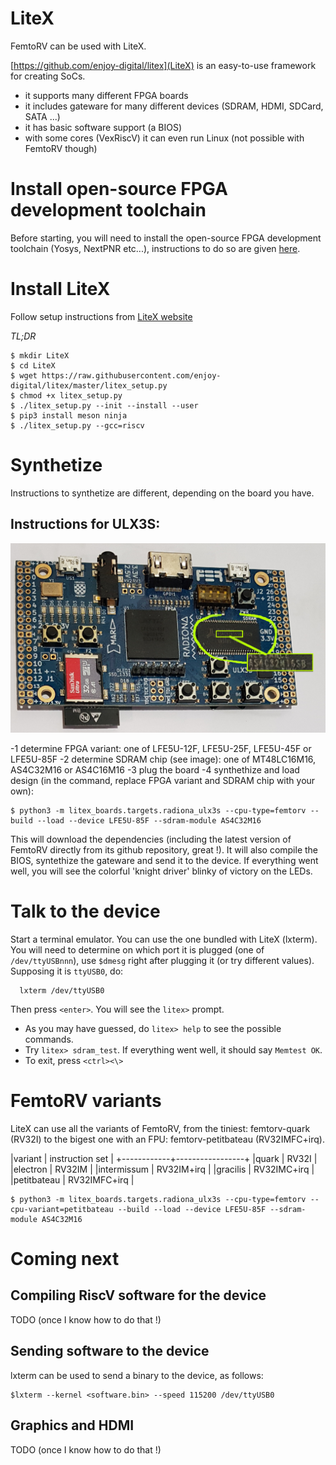 LiteX
=====

FemtoRV can be used with LiteX.

[https://github.com/enjoy-digital/litex](LiteX) is an easy-to-use
framework for creating SoCs.
- it supports many different FPGA boards
- it includes gateware for many different devices (SDRAM, HDMI, SDCard,
  SATA ...)
- it has basic software support (a BIOS)
- with some cores (VexRiscV) it can even run Linux (not possible with FemtoRV though)



Install open-source FPGA development toolchain
==============================================

Before starting, you will need to install the open-source FPGA
development toolchain (Yosys, NextPNR etc...), instructions to
do so are given [here](toolchain.md).


Install LiteX
=============

Follow setup instructions from [LiteX website](https://github.com/enjoy-digital/litex#quick-start-guide)

*TL;DR*

```
$ mkdir LiteX
$ cd LiteX
$ wget https://raw.githubusercontent.com/enjoy-digital/litex/master/litex_setup.py
$ chmod +x litex_setup.py
$ ./litex_setup.py --init --install --user 
$ pip3 install meson ninja
$ ./litex_setup.py --gcc=riscv
```

Synthetize
==========

Instructions to synthetize are different, depending on the board you have.

Instructions for ULX3S:
-----------------------
![](Images/ULX3S_SDRAM.jpg)

-1 determine FPGA variant: one of LFE5U-12F, LFE5U-25F, LFE5U-45F or LFE5U-85F
-2 determine SDRAM chip (see image): one of MT48LC16M16, AS4C32M16 or AS4C16M16
-3 plug the board
-4 synthethize and load design (in the command, replace FPGA variant and SDRAM chip with your own):
```
$ python3 -m litex_boards.targets.radiona_ulx3s --cpu-type=femtorv --build --load --device LFE5U-85F --sdram-module AS4C32M16
```

This will download the dependencies (including the latest version of
FemtoRV directly from its github repository, great !). It will also
compile the BIOS, syntethize the gateware and send it to the
device. If everything went well, you will see the colorful 'knight
driver' blinky of victory on the LEDs.

Talk to the device
==================

Start a terminal emulator. You can use the one bundled with LiteX
(lxterm). You will need to determine on which port it is plugged (one
of `/dev/ttyUSBnnn`), use `$dmesg` right after plugging it (or try
different values). Supposing it is `ttyUSB0`, do:

```
  lxterm /dev/ttyUSB0
```

Then press `<enter>`. You will see the `litex>` prompt.

- As you may have guessed, do `litex> help` to see the possible commands.
- Try `litex> sdram_test`. If everything went well, it should say `Memtest OK`.
- To exit, press `<ctrl><\>`

FemtoRV variants
================
LiteX can use all the variants of FemtoRV, from the tiniest: femtorv-quark (RV32I) to
the bigest one with an FPU: femtorv-petitbateau (RV32IMFC+irq).

|variant     | instruction set |
+------------+-----------------+
|quark       | RV32I           |
|electron    | RV32IM          |
|intermissum | RV32IM+irq      |
|gracilis    | RV32IMC+irq     |
|petitbateau | RV32IMFC+irq    |

```
$ python3 -m litex_boards.targets.radiona_ulx3s --cpu-type=femtorv --cpu-variant=petitbateau --build --load --device LFE5U-85F --sdram-module AS4C32M16
```

Coming next
===========

Compiling RiscV software for the device
---------------------------------------
TODO (once I know how to do that !)

Sending software to the device
------------------------------
lxterm can be used to send a binary to the device, as follows:
```
$lxterm --kernel <software.bin> --speed 115200 /dev/ttyUSB0
```

Graphics and HDMI
-----------------
TODO (once I know how to do that !)

